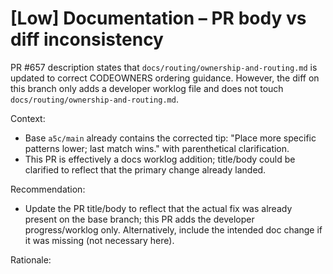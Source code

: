 # [Low] Documentation – PR body vs diff inconsistency

PR #657 description states that `docs/routing/ownership-and-routing.md` is updated to correct CODEOWNERS ordering guidance. However, the diff on this branch only adds a developer worklog file and does not touch `docs/routing/ownership-and-routing.md`.

Context:

- Base `a5c/main` already contains the corrected tip: "Place more specific patterns lower; last match wins." with parenthetical clarification.
- This PR is effectively a docs worklog addition; title/body could be clarified to reflect that the primary change already landed.

Recommendation:

- Update the PR title/body to reflect that the actual fix was already present on the base branch; this PR adds the developer progress/worklog only. Alternatively, include the intended doc change if it was missing (not necessary here).

Rationale:
